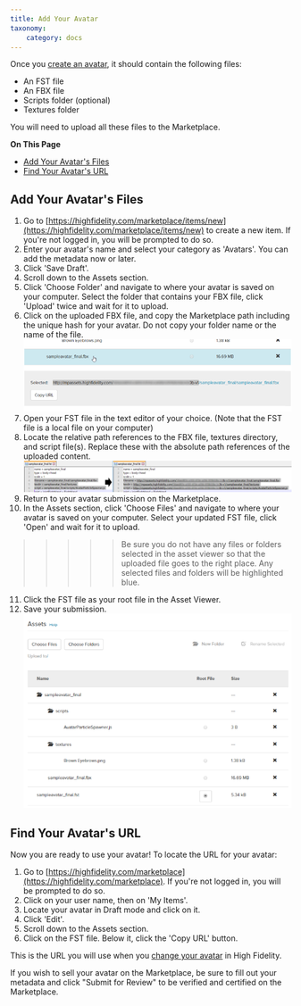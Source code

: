 ```yaml
---
title: Add Your Avatar
taxonomy:
    category: docs
---
```


Once you [create an avatar](../../../create/avatars/create-avatars), it should contain the following files:
* An FST file
* An FBX file
* Scripts folder (optional)
* Textures folder

You will need to upload all these files to the Marketplace. 

**On This Page**
* [Add Your Avatar's Files](#add-your-avatars-files)
* [Find Your Avatar's URL](#find-your-avatars-url)

## Add Your Avatar's Files

1. Go to [https://highfidelity.com/marketplace/items/new](https://highfidelity.com/marketplace/items/new) to create a new item. If you're not logged in, you will be prompted to do so.
2. Enter your avatar's name and select your category as 'Avatars'. You can add the metadata now or later. 
3. Click 'Save Draft'. 
4. Scroll down to the Assets section. 
5. Click 'Choose Folder' and navigate to where your avatar is saved on your computer. Select the folder that contains your FBX file, click 'Upload' twice and wait for it to upload.
6. Click on the uploaded FBX file, and copy the Marketplace path including the unique hash for your avatar. Do not copy your folder name or the name of the file. ![](avatar-marketplace-path.png)
7. Open your FST file in the text editor of your choice. (Note that the FST file is a local file on your computer)
8. Locate the relative path references to the FBX file, textures directory, and script file(s). Replace these with the absolute path references of the uploaded content. ![](fst-absolute.png)
9. Return to your avatar submission on the Marketplace. 
10. In the Assets section, click 'Choose Files' and navigate to where your avatar is saved on your computer. Select your updated FST file, click 'Open' and wait for it to upload.
>>>>>Be sure you do not have any files or folders selected in the asset viewer so that the uploaded file goes to the right place. Any selected files and folders will be highlighted blue.

11. Click the FST file as your root file in the Asset Viewer.  
12. Save your submission. ![](marketplace-assets.png)

## Find Your Avatar's URL

Now you are ready to use your avatar! To locate the URL for your avatar:

1. Go to [https://highfidelity.com/marketplace](https://highfidelity.com/marketplace). If you're not logged in, you will be prompted to do so.
2. Click on your user name, then on 'My Items'.
3. Locate your avatar in Draft mode and click on it. 
4. Click 'Edit'.
5. Scroll down to the Assets section.
6. Click on the FST file. Below it, click the 'Copy URL' button.

This is the URL you will use when you [change your avatar](../../../explore/personalize-experience/change-avatar) in High Fidelity.

If you wish to sell your avatar on the Marketplace, be sure to fill out your metadata and click "Submit for Review" to be verified and certified on the Marketplace.

